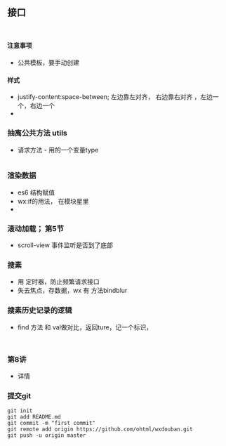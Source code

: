 ## 接口
```
 

```


#### 注意事项
- 公共模板，要手动创建

#### 样式
- justify-content:space-between;  左边靠左对齐， 右边靠右对齐 ，左边一个，右边一个
- 
### 抽离公共方法 utils
- 请求方法 - 用的一个变量type
```
```
### 渲染数据
- es6 结构赋值
- wx:if的用法， 在模块星里
- 

### 滚动加载； 第5节
-  scroll-view  事件监听是否到了底部


### 搜素
- 用 定时器，防止频繁请求接口
- 失去焦点，存数据，wx 有 方法bindblur
### 搜素历史记录的逻辑
 - find 方法 和 val做对比，返回ture，记一个标识，
```
  
```

###  第8讲
- 详情




### 提交git
```
git init
git add README.md
git commit -m "first commit"
git remote add origin https://github.com/ohtml/wxdouban.git
git push -u origin master

```
